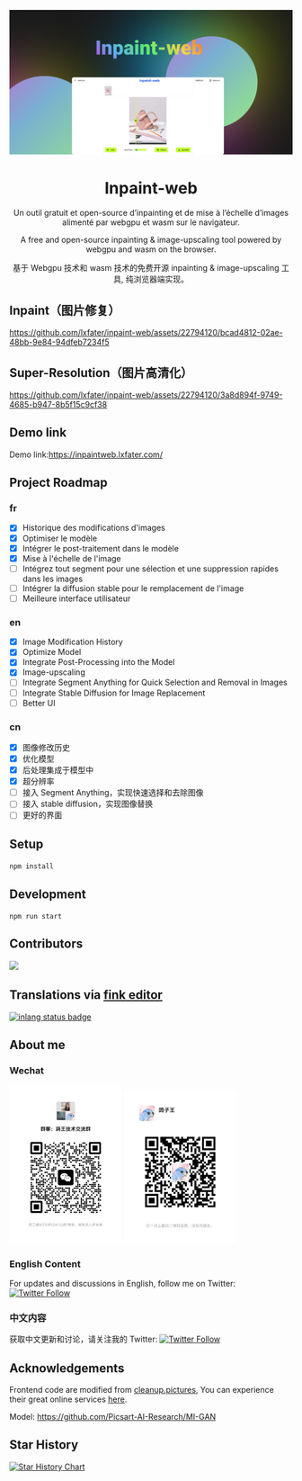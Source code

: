 ![Inpaint-web](./media/cover.png)

<div align="center">
  
# Inpaint-web

Un outil gratuit et open-source d’inpainting et de mise à l’échelle d’images alimenté par webgpu et wasm sur le navigateur.

A free and open-source inpainting & image-upscaling tool powered by webgpu and wasm on the browser.

基于 Webgpu 技术和 wasm 技术的免费开源 inpainting & image-upscaling 工具, 纯浏览器端实现。

</div>

## Inpaint（图片修复）

https://github.com/lxfater/inpaint-web/assets/22794120/bcad4812-02ae-48bb-9e84-94dfeb7234f5

## Super-Resolution（图片高清化）

https://github.com/lxfater/inpaint-web/assets/22794120/3a8d894f-9749-4685-b947-8b5f15c9cf38

## Demo link

Demo link:https://inpaintweb.lxfater.com/

## Project Roadmap

### fr

- [x] Historique des modifications d'images
- [x] Optimiser le modèle
- [x] Intégrer le post-traitement dans le modèle
- [x] Mise à l'échelle de l'image
- [ ] Intégrez tout segment pour une sélection et une suppression rapides dans les images
- [ ] Intégrer la diffusion stable pour le remplacement de l'image
- [ ] Meilleure interface utilisateur

### en

- [x] Image Modification History
- [x] Optimize Model
- [x] Integrate Post-Processing into the Model
- [x] Image-upscaling
- [ ] Integrate Segment Anything for Quick Selection and Removal in Images
- [ ] Integrate Stable Diffusion for Image Replacement
- [ ] Better UI

### cn

- [x] 图像修改历史
- [x] 优化模型
- [x] 后处理集成于模型中
- [x] 超分辨率
- [ ] 接入 Segment Anything，实现快速选择和去除图像
- [ ] 接入 stable diffusion，实现图像替换
- [ ] 更好的界面

## Setup

`npm install`

## Development

`npm run start`

## Contributors

<a href="https://github.com/lxfater/inpaint-web/graphs/contributors">
  <img src="https://contrib.rocks/image?repo=lxfater/inpaint-web" />
</a>

## Translations via [fink editor](https://inlang.com/m/tdozzpar/app-inlang-editor)

[![inlang status badge](https://inlang.com/badge?url=github.com/lxfater/inpaint-web)](https://inlang.com/editor/github.com/lxfater/inpaint-web?ref=badge)

## About me

### Wechat

<div align="left">
    <img src="./media/wechatG.jpg" style="width: 200px; display: inline-block;">
    <img src="https://raw.githubusercontent.com/lxfater/inpaint-web/main/media/wechat.jpg" style="width: 200px; display: inline-block;">
</div>

### English Content

For updates and discussions in English, follow me on Twitter:
[![Twitter Follow](https://img.shields.io/twitter/follow/rules4thing?style=social)](https://twitter.com/rules4thing)

### 中文内容

获取中文更新和讨论，请关注我的 Twitter:
[![Twitter Follow](https://img.shields.io/twitter/follow/lxfater?style=social)](https://twitter.com/lxfater)

## Acknowledgements

Frontend code are modified from [cleanup.pictures](https://github.com/initml/cleanup.pictures), You can experience their
great online services [here](https://cleanup.pictures/).

Model: https://github.com/Picsart-AI-Research/MI-GAN

## Star History

[![Star History Chart](https://api.star-history.com/svg?repos=lxfater/inpaint-web&type=Date)](https://star-history.com/#lxfater/inpaint-web&Date)
